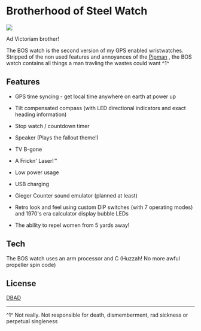 Brotherhood of Steel Watch
========================
![ ](https://random-hackery.net/gitImages/1lzmw3d.png "Ad Victoriam!")

Ad Victoriam brother!

The BOS watch is the second version of my GPS enabled wristwatches. Stripped of the non used features and annoyances of the [Pipman](https://www.random-hackery.net/pipman-gps-watch/) , the BOS watch contains all things a man travling the wastes could want ^1^

Features
---------------
- GPS time syncing - get local time anywhere on earth at power up

- Tilt compensated compass (with LED directional indicators and exact heading information)

- Stop watch / countdown timer

- Speaker (Plays the fallout theme!)

- TV B-gone

- A Frickn' Laser!&trade;

- Low power usage

- USB charging


-  Gieger Counter sound emulator (planned at least)

- Retro look and feel using custom DIP switches (with 7 operating modes) and 1970's era calculator display bubble LEDs

- The ability to repel women from 5 yards away!

Tech
---------
The BOS watch uses an arm processor and C (Huzzah! No more awful propeller spin code)

License
----------
[DBAD](https://github.com/philsturgeon/dbad/blob/master/LICENSE-en.md) 





----
^1^ Not really. Not responsible for death, dismemberment, rad sickness or perpetual singleness